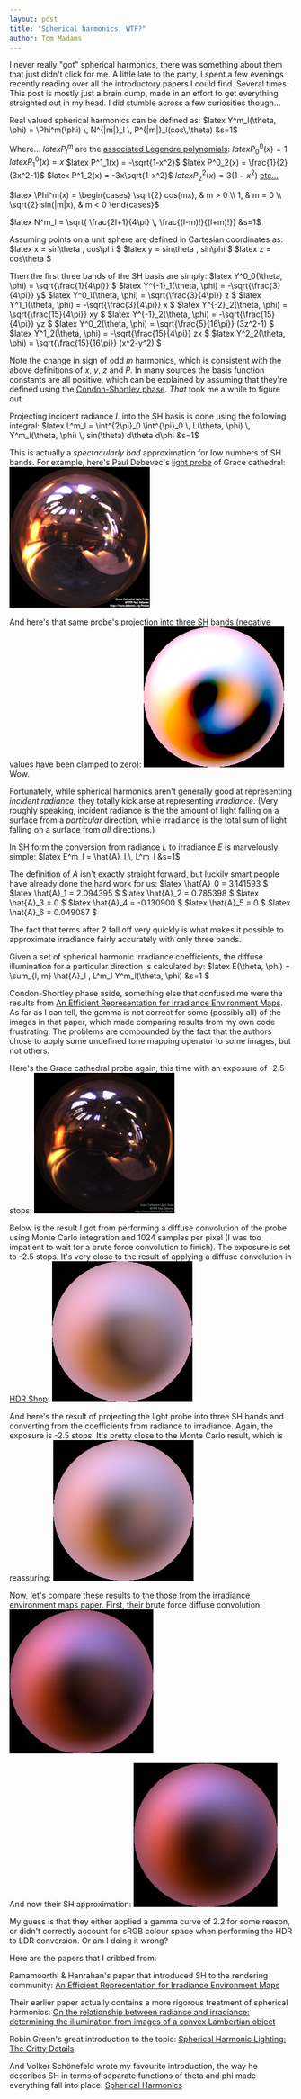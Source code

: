 ```yaml
---
layout: post
title: "Spherical harmonics, WTF?"
author: Tom Madams
---
```


I never really "got" spherical harmonics, there was something about them that just didn't click for me. A little late to the party, I spent a few evenings recently reading over all the introductory papers I could find. Several times. This post is mostly just a brain dump, made in an effort to get everything straighted out in my head. I did stumble across a few curiosities though...

Real valued spherical harmonics can be defined as:
$latex Y^m_l(\theta, \phi) = \Phi^m(\phi) \, N^{|m|}_l \, P^{|m|}_l(cos\,\theta) &s=1$

Where...
$latex P^m_l$ are the [associated Legendre polynomials](http://mathworld.wolfram.com/AssociatedLegendrePolynomial.html):
$latex P^0_0(x) = 1$
$latex P^0_1(x) = x$
$latex P^1_1(x) = -\sqrt{1-x^2}$
$latex P^0_2(x) = \frac{1}{2}(3x^2-1)$
$latex P^1_2(x) = -3x\sqrt{1-x^2}$
$latex P^2_2(x) = 3(1-x^2)$
[etc...](http://en.wikipedia.org/wiki/Associated_Legendre_polynomials#The_first_few_associated_Legendre_functions)

$latex \Phi^m(x) = \begin{cases}
\sqrt{2} cos(mx), & m > 0 \\
1, & m = 0 \\
\sqrt{2} sin(|m|x), & m < 0
\end{cases}$

$latex N^m_l = \sqrt{ \frac{2l+1}{4\pi} \, \frac{(l-m)!}{(l+m)!}} &s=1$

Assuming points on a unit sphere are defined in Cartesian coordinates as:
$latex x = sin\theta \, cos\phi $
$latex y = sin\theta \, sin\phi $
$latex z = cos\theta $

Then the first three bands of the SH basis are simply:
$latex Y^0_0(\theta, \phi) = \sqrt{\frac{1}{4\pi}} $
$latex Y^{-1}_1(\theta, \phi) = -\sqrt{\frac{3}{4\pi}} y$
$latex Y^0_1(\theta, \phi) = \sqrt{\frac{3}{4\pi}} z $
$latex Y^1_1(\theta, \phi) = -\sqrt{\frac{3}{4\pi}} x $
$latex Y^{-2}_2(\theta, \phi) = \sqrt{\frac{15}{4\pi}} xy $
$latex Y^{-1}_2(\theta, \phi) = -\sqrt{\frac{15}{4\pi}} yz $
$latex Y^0_2(\theta, \phi) = \sqrt{\frac{5}{16\pi}} (3z^2-1) $
$latex Y^1_2(\theta, \phi) = -\sqrt{\frac{15}{4\pi}} zx $
$latex Y^2_2(\theta, \phi) = \sqrt{\frac{15}{16\pi}} (x^2-y^2) $

Note the change in sign of odd _m_ harmonics, which is consistent with the above definitions of _x_, _y_, _z_ and _P_. In many sources the basis function constants are all positive, which can be explained by assuming that they're defined using the [Condon-Shortley phase](http://mathworld.wolfram.com/Condon-ShortleyPhase.html). _That_ took me a while to figure out.

Projecting incident radiance _L_ into the SH basis is done using the following integral:
$latex L^m_l = \int^{2\pi}_0 \int^{\pi}_0 \, L(\theta, \phi) \, Y^m_l(\theta, \phi) \, sin(\theta) d\theta d\phi &s=1$

This is actually a _spectacularly bad_ approximation for low numbers of SH bands. For example, here's Paul Debevec's [light probe](http://ict.debevec.org/~debevec/Probes/) of Grace cathedral:
[![alt text](/assets/imgs/2015/04/grace_probe_original.png)](/assets/imgs/2015/04/grace_probe_original.png)

And here's that same probe's projection into three SH bands (negative values have been clamped to zero):
[![alt text](/assets/imgs/2015/04/sh_projection1.png)](/assets/imgs/2015/04/sh_projection1.png)
Wow.

Fortunately, while spherical harmonics aren't generally good at representing _incident radiance_, they totally kick arse at representing _irradiance_. (Very roughly speaking, incident radiance is the the amount of light falling on a surface from a _particular_ direction, while irradiance is the total sum of light falling on a surface from _all_ directions.)

In SH form the conversion from radiance _L_ to irradiance _E_ is marvelously simple:
$latex E^m_l = \hat{A}_l \, L^m_l &s=1$

The definition of _A_ isn't exactly straight forward, but luckily smart people have already done the hard work for us:
$latex \hat{A}_0 = 3.141593 $
$latex \hat{A}_1 = 2.094395 $
$latex \hat{A}_2 = 0.785398 $
$latex \hat{A}_3 = 0 $
$latex \hat{A}_4 = -0.130900 $
$latex \hat{A}_5 = 0 $
$latex \hat{A}_6 = 0.049087 $

The fact that terms after 2 fall off very quickly is what makes it possible to approximate irradiance fairly accurately with only three bands.

Given a set of spherical harmonic irradiance coefficients, the diffuse illumination for a particular direction is calculated by:
$latex E(\theta, \phi) = \sum_{l, m} \hat{A}_l \, L^m_l Y^m_l(\theta, \phi) &s=1 $

Condon-Shortley phase aside, something else that confused me were the results from [An Efficient Representation for Irradiance Environment Maps](http://www-graphics.stanford.edu/papers/envmap/). As far as I can tell, the gamma is not correct for some (possibly all) of the images in that paper, which made comparing results from my own code frustrating. The problems are compounded by the fact that the authors chose to apply some undefined tone mapping operator to some images, but not others.

Here's the Grace cathedral probe again, this time with an exposure of -2.5 stops:
[![alt text](/assets/imgs/2015/04/grace_probe.png)](/assets/imgs/2015/04/grace_probe.png)

Below is the result I got from performing a diffuse convolution of the probe using Monte Carlo integration and 1024 samples per pixel (I was too impatient to wait for a brute force convolution to finish). The exposure is set to -2.5 stops. It's very close to the result of applying a diffuse convolution in <a href="http://www.hdrshop.com/">HDR Shop<a />:
[![alt text](/assets/imgs/2015/04/grace_monte_carlo.png)](/assets/imgs/2015/04/grace_monte_carlo.png)

And here's the result of projecting the light probe into three SH bands and converting from the coefficients from radiance to irradiance. Again, the exposure is -2.5 stops. It's pretty close to the Monte Carlo result, which is reassuring:
[![alt text](/assets/imgs/2015/04/grace_sh.png)](/assets/imgs/2015/04/grace_sh.png)

Now, let's compare these results to the those from the irradiance environment maps paper. First, their brute force diffuse convolution:
[![alt text](/assets/imgs/2015/04/grace_ramamoorthi_diffuse.jpg)](/assets/imgs/2015/04/grace_ramamoorthi_diffuse.jpg)

And now their SH approximation:
[![alt text](/assets/imgs/2015/04/grace_ramamoorthi_sh.jpg)](/assets/imgs/2015/04/grace_ramamoorthi_sh.jpg)

My guess is that they either applied a gamma curve of 2.2 for some reason, or didn't correctly account for sRGB colour space when performing the HDR to LDR conversion. Or am I doing it wrong?

Here are the papers that I cribbed from:

Ramamoorthi & Hanrahan's paper that introduced SH to the rendering community: [An Efficient Representation for Irradiance Environment Maps](http://www-graphics.stanford.edu/papers/envmap/envmap.pdf)

Their earlier paper actually contains a more rigorous treatment of spherical harmonics: [On the relationship between radiance and irradiance: determining the illumination from images of a convex Lambertian object](http://citeseerx.ist.psu.edu/viewdoc/download?doi=10.1.1.24.568&rep=rep1&type=pdf)

Robin Green's great introduction to the topic: [Spherical Harmonic Lighting: The Gritty Details](http://www.research.scea.com/gdc2003/spherical-harmonic-lighting.pdf)

And Volker Schönefeld wrote my favourite introduction, the way he describes SH in terms of separate functions of theta and phi made everything fall into place: [Spherical Harmonics](http://heim.c-otto.de/~volker/prosem_paper.pdf)
